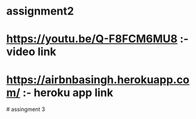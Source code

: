 ﻿# assignment2
# https://youtu.be/Q-F8FCM6MU8 :- video link
# https://airbnbasingh.herokuapp.com/ :- heroku app link
#   a s s i n g m e n t   3  
 